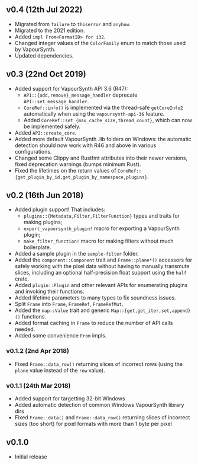 ## v0.4 (12th Jul 2022)
* Migrated from `failure` to `thiserror` and `anyhow`.
* Migrated to the 2021 edition.
* Added `impl From<FormatID> for i32`.
* Changed integer values of the `ColorFamily` enum to match those used by VapourSynth.
* Updated dependencies.

## v0.3 (22nd Oct 2019)
* Added support for VapourSynth API 3.6 (R47):
  * `API::{add,remove}_message_handler` deprecate `API::set_message_handler`.
  * `CoreRef::info()` is implemented via the thread-safe `getCoreInfo2`
    automatically when using the `vapoursynth-api-36` feature.
  * Added `CoreRef::set_{max_cache_size,thread_count}`, which can now be
    implemented safely.
* Added `API::create_core`.
* Added more default VapourSynth .lib folders on Windows: the automatic
  detection should now work with R46 and above in various configurations.
* Changed some Clippy and Rustfmt attributes into their newer versions, fixed
  deprecation warnings (bumps minimum Rust).
* Fixed the lifetimes on the return values of
  `CoreRef::{get_plugin_by_id,get_plugin_by_namespace,plugins}`.

## v0.2 (16th Jun 2018)
- Added plugin support! That includes:
  - `plugins::{Metadata,Filter,FilterFunction}` types and traits for making plugins;
  - `export_vapoursynth_plugin!` macro for exporting a VapourSynth plugin;
  - `make_filter_function!` macro for making filters without much boilerplate.
- Added a sample plugin in the `sample-filter` folder.
- Added the `component::Component` trait and `Frame::plane*()` accessors for safely working with the pixel data without having to manually transmute slices, including an optional half-precision float support using the `half` crate.
- Added `plugin::Plugin` and other relevant APIs for enumerating plugins and invoking their functions.
- Added lifetime parameters to many types to fix soundness issues.
- Split `Frame` into `Frame`, `FrameRef`, `FrameRefMut`.
- Added the `map::Value` trait and generic `Map::{get,get_iter,set,append}()` functions.
- Added format caching in `Frame` to reduce the number of API calls needed.
- Added some convenience `From` impls.

### v0.1.2 (2nd Apr 2018)
- Fixed `Frame::data_row()` returning slices of incorrect rows (using the `plane` value instead of the `row` value).

### v0.1.1 (24th Mar 2018)
- Added support for targetting 32-bit Windows
- Added automatic detection of common Windows VapourSynth library dirs
- Fixed `Frame::data()` and `Frame::data_row()` returning slices of incorrect sizes (too short) for pixel formats with more than 1 byte per pixel

## v0.1.0
- Initial release
